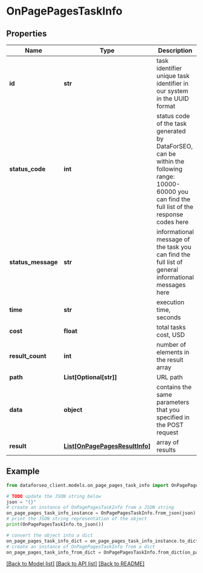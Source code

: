 # OnPagePagesTaskInfo


## Properties

Name | Type | Description | Notes
------------ | ------------- | ------------- | -------------
**id** | **str** | task identifier unique task identifier in our system in the UUID format | [optional] 
**status_code** | **int** | status code of the task generated by DataForSEO, can be within the following range: 10000-60000 you can find the full list of the response codes here | [optional] 
**status_message** | **str** | informational message of the task you can find the full list of general informational messages here | [optional] 
**time** | **str** | execution time, seconds | [optional] 
**cost** | **float** | total tasks cost, USD | [optional] 
**result_count** | **int** | number of elements in the result array | [optional] 
**path** | **List[Optional[str]]** | URL path | [optional] 
**data** | **object** | contains the same parameters that you specified in the POST request | [optional] 
**result** | [**List[OnPagePagesResultInfo]**](OnPagePagesResultInfo.md) | array of results | [optional] 

## Example

```python
from dataforseo_client.models.on_page_pages_task_info import OnPagePagesTaskInfo

# TODO update the JSON string below
json = "{}"
# create an instance of OnPagePagesTaskInfo from a JSON string
on_page_pages_task_info_instance = OnPagePagesTaskInfo.from_json(json)
# print the JSON string representation of the object
print(OnPagePagesTaskInfo.to_json())

# convert the object into a dict
on_page_pages_task_info_dict = on_page_pages_task_info_instance.to_dict()
# create an instance of OnPagePagesTaskInfo from a dict
on_page_pages_task_info_from_dict = OnPagePagesTaskInfo.from_dict(on_page_pages_task_info_dict)
```
[[Back to Model list]](../README.md#documentation-for-models) [[Back to API list]](../README.md#documentation-for-api-endpoints) [[Back to README]](../README.md)



